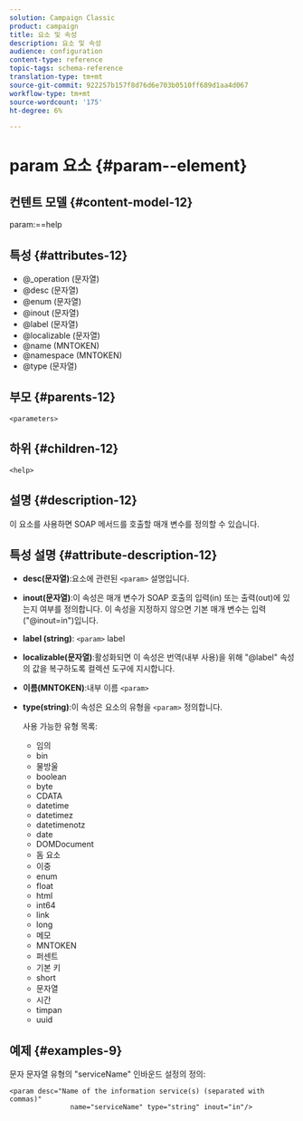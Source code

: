 ```yaml
---
solution: Campaign Classic
product: campaign
title: 요소 및 속성
description: 요소 및 속성
audience: configuration
content-type: reference
topic-tags: schema-reference
translation-type: tm+mt
source-git-commit: 922257b157f8d76d6e703b0510ff689d1aa4d067
workflow-type: tm+mt
source-wordcount: '175'
ht-degree: 6%

---
```



# param 요소 {#param--element}

## 컨텐트 모델 {#content-model-12}

param:==help

## 특성 {#attributes-12}

* @_operation (문자열)
* @desc (문자열)
* @enum (문자열)
* @inout (문자열)
* @label (문자열)
* @localizable (문자열)
* @name (MNTOKEN)
* @namespace (MNTOKEN)
* @type (문자열)

## 부모 {#parents-12}

`<parameters>`

## 하위 {#children-12}

`<help>`

## 설명 {#description-12}

이 요소를 사용하면 SOAP 메서드를 호출할 매개 변수를 정의할 수 있습니다.

## 특성 설명 {#attribute-description-12}

* **desc(문자열)**:요소에 관련된  `<param>` 설명입니다.
* **inout(문자열)**:이 속성은 매개 변수가 SOAP 호출의 입력(in) 또는 출력(out)에 있는지 여부를 정의합니다. 이 속성을 지정하지 않으면 기본 매개 변수는 입력(&quot;@inout=in&quot;)입니다.
* **label (string)**: `<param>` label
* **localizable(문자열)**:활성화되면 이 속성은 번역(내부 사용)을 위해 &quot;@label&quot; 속성의 값을 복구하도록 컬렉션 도구에 지시합니다.
* **이름(MNTOKEN)**:내부 이름  `<param>`
* **type(string)**:이 속성은 요소의 유형을  `<param>` 정의합니다.

   사용 가능한 유형 목록:

   * 임의
   * bin
   * 물방울
   * boolean
   * byte
   * CDATA
   * datetime
   * datetimez
   * datetimenotz
   * date
   * DOMDocument
   * 돔 요소
   * 이중
   * enum
   * float
   * html
   * int64
   * link
   * long
   * 메모
   * MNTOKEN
   * 퍼센트
   * 기본 키
   * short
   * 문자열
   * 시간
   * timpan
   * uuid

## 예제 {#examples-9}

문자 문자열 유형의 &quot;serviceName&quot; 인바운드 설정의 정의:

```
<param desc="Name of the information service(s) (separated with commas)"
               name="serviceName" type="string" inout="in"/>
```
